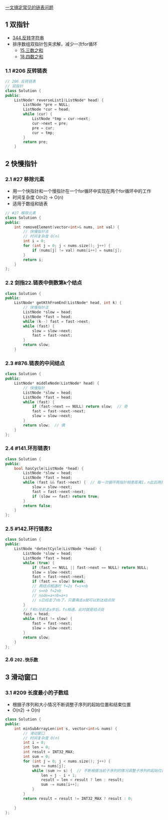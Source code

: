 [一文搞定常见的链表问题](https://blog.csdn.net/waveleting/article/details/108991903)

## 1 双指针 
* [344.反转字符串](https://github.com/Yiming-Zuo/Diary-2021/blob/main/leetcode/344.反转字符串.cpp)
* 排序数组双指针包夹求解，减少一次for循环
    * [15.三数之和](https://github.com/Yiming-Zuo/Diary-2021/blob/main/leetcode/15.三数之和.cpp)
    * [18.四数之和](https://github.com/Yiming-Zuo/Diary-2021/blob/main/leetcode/15.四数之和.cpp)
### 1.1 #206 反转链表

```cpp
// 206 反转链表
// 双指针
class Solution {
public:
    ListNode* reverseList1(ListNode* head) {
        ListNode *pre = NULL;
        ListNode *cur = head;
        while (cur) {
            ListNode *tmp = cur->next;
            cur->next = pre;
            pre = cur;
            cur = tmp;
        }
        return pre;
    }
```

## 2 快慢指针

### 2.1 #27 移除元素
* 用一个快指针和一个慢指针在一个for循环中实现在两个for循环中的工作
* 时间复杂度 O(n2) -> O(n)
* 适用于数组和链表

```cpp
// #27 移除元素
class Solution {
public:
    int removeElement(vector<int>& nums, int val) {
        // 快慢指针法
        // 时间复杂度 O(n)
        int i = 0;
        for (int j = 0; j < nums.size(); j++) {
            if (nums[j] != val) nums[i++] = nums[j];
        }
        return i;
    }
};
```

### 2.2 剑指22.链表中倒数第k个结点

```cpp
class Solution {
public:
    ListNode* getKthFromEnd(ListNode* head, int k) {
        // 快慢指针法
        ListNode *slow = head;
        ListNode *fast = head;
        while (k--) fast = fast->next;
        while (fast) {
            slow = slow->next;
            fast = fast->next;
        }
        return slow;
    }
```

### 2.3 #876.链表的中间结点

```cpp
class Solution {
public:
    ListNode* middleNode(ListNode* head) {
        // 快慢指针
        ListNode *slow = head;
        ListNode *fast = head;
        while (fast) {
            if (fast->next == NULL) return slow;  // 奇
            fast = fast->next->next;
            slow = slow->next;
        }
        return slow;  // 偶
    }
};
```

### 2.4 #141.环形链表1

```cpp
class Solution {
public:
    bool hasCycle(ListNode *head) {
        ListNode *slow = head;
        ListNode *fast = head;
        while (fast && fast->next) {  // 每一次循环两指针相差距离1，n此后两指针相遇。
            slow = slow->next;
            fast = fast->next->next;
            if (slow == fast) return true;
        }
        return false;
    }
};
```

### 2.5 #142.环行链表2 

```cpp
class Solution {
public:
    ListNode *detectCycle(ListNode *head) {
        ListNode *slow = head;
        ListNode *fast = head;
        while (true) {
            if (fast == NULL || fast->next == NULL) return NULL;
            slow = slow->next;
            fast = fast->next->next;
            if (fast == slow) break;
            // 两结点相遇时 f=2s f=s+nb
            // s=nb f=2nb
            // node=a+nb=a+s
            // s已经走了nb了，只要再走a就可以到达结点除
        }
        // f和s往前走a步后，fs相遇，此时就是结点处
        fast = head;
        while (fast != slow) {
            fast = fast->next;
            slow = slow->next;
        }
        return slow;
    }
};
```

### 2.6 `202.快乐数`

## 3 滑动窗口

### 3.1 #209 长度最小的子数组
* 根据子序列和大小情况不断调整子序列的起始位置和结束位置
* O(n2) -> O(n)

```cpp
class Solution {
public:
    int minSubArrayLen(int s, vector<int>& nums) {
        // 滑动窗口
        // 时间复杂度 O(n)
        int i = 0;
        int len = 0;
        int result = INT32_MAX;
        int sum = 0;
        for (int j = 0; j < nums.size(); j++) {
            sum += nums[j];
            while (sum >= s) {  // 不断根据当前子序列的情况调整子序列的起始位置和结束位置
                len = j - i + 1;
                result = len < result ? len : result;
                sum -= nums[i++];
            }
        }
        return result = result != INT32_MAX ? result : 0;
        
    }
};
```